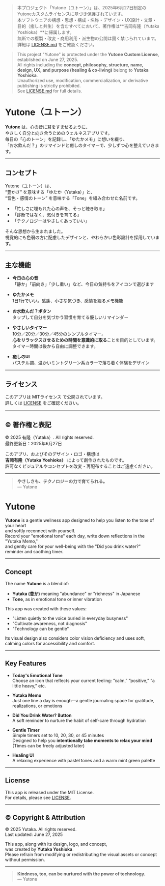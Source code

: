 > 本プロジェクト「Yutone（ユトーン）」は、2025年6月27日制定のYutoneカスタムライセンスに基づき保護されています。  
> 本ソフトウェアの構想・思想・構成・名称・デザイン・UX設計・文章・目的（癒しと共生）を含むすべてにおいて、著作権は**吉岡有隆（Yutaka Yoshioka）**に帰属します。  
> 無断での複製・改変・商用利用・派生物の公開は固く禁じられています。  
> 詳細は [LICENSE.md](./LICENSE) をご確認ください。

> This project "Yutone" is protected under the **Yutone Custom License**, established on June 27, 2025.  
> All rights including the **concept, philosophy, structure, name, design, UX, and purpose (healing & co-living)** belong to **Yutaka Yoshioka**.  
> Unauthorized use, modification, commercialization, or derivative publishing is strictly prohibited.  
> See [LICENSE.md](./LICENSE) for full details.

# Yutone（ユトーン）

**Yutone** は、心の音に耳をすませるように、  
やさしく自分と向き合うためのウェルネスアプリです。  
毎日の「心のトーン」を記録し、「ゆたかメモ」に想いを綴り、  
「お水飲んだ？」のリマインドと癒しのタイマーで、少しずつ心を整えていきます。

---

## コンセプト

Yutone（ユトーン）は、  
“豊かさ” を意味する「ゆたか（Yutaka）」と、  
“音色・感情のトーン” を意味する「Tone」を組み合わせた名前です。

- 「忙しさに埋もれた心の声を、そっと聴き取る」  
- 「診断ではなく、気付きを育てる」  
- 「テクノロジーはやさしくあっていい」  

そんな思想から生まれました。  
視覚的にも色弱の方に配慮したデザインと、やわらかい色彩設計を採用しています。

---

## 主な機能

- **今日の心の音**  
  「静か」「前向き」「少し重い」など、今日の気持ちをアイコンで選びます

- **ゆたかメモ**  
  1日1行でいい。感謝、小さな気づき、感情を綴るメモ機能

- **お水飲んだ？ボタン**  
  タップして自分を気づかう習慣を育てる優しいリマインダー

- **やさしいタイマー**  
  10分／20分／30分／45分のシンプルタイマー。  
  **心をリラックスさせるための時間を意識的に取る**ことを目的としています。  
  タイマー時間は後から自由に調整できます。

- **癒しのUI**  
  パステル調、温かいミントグリーン系カラーで落ち着く体験をデザイン

---

## ライセンス

このアプリは MITライセンス で公開されています。  
詳しくは [LICENSE](LICENSE) をご確認ください。

---

## © 著作権と表記

© 2025 有隆（Yutaka）. All rights reserved.  
最終更新日：2025年6月27日

このアプリ、およびそのデザイン・ロゴ・構想は  
**吉岡有隆（Yutaka Yoshioka）** によって創作されたものです。  
許可なくビジュアルやコンセプトを改変・再配布することはご遠慮ください。

---

> **やさしさも、テクノロジーの力で育てられる。**  
> — Yutone

# Yutone

**Yutone** is a gentle wellness app designed to help you listen to the tone of your heart  
and softly reconnect with yourself.  
Record your "emotional tone" each day, write down reflections in the "Yutaka Memo,"  
and gently care for your well-being with the "Did you drink water?" reminder and soothing timer.

---

## Concept

The name **Yutone** is a blend of:  
- **Yutaka (豊か)** meaning "abundance" or "richness" in Japanese  
- **Tone**, as in emotional tone or inner vibration

This app was created with these values:

- "Listen quietly to the voice buried in everyday busyness"  
- "Cultivate awareness, not diagnosis"  
- "Technology can be gentle"

Its visual design also considers color vision deficiency and uses soft, calming colors for accessibility and comfort.

---

## Key Features

- **Today's Emotional Tone**  
  Choose an icon that reflects your current feeling: “calm,” “positive,” “a little heavy,” etc.

- **Yutaka Memo**  
  Just one line a day is enough—a gentle journaling space for gratitude, realizations, or emotions

- **Did You Drink Water? Button**  
  A soft reminder to nurture the habit of self-care through hydration

- **Gentle Timer**  
  Simple timers set to 10, 20, 30, or 45 minutes  
  Designed to help you **intentionally take moments to relax your mind**  
  (Times can be freely adjusted later)

- **Healing UI**  
  A relaxing experience with pastel tones and a warm mint green palette

---

## License

This app is released under the MIT License.  
For details, please see [LICENSE](LICENSE).

---

## © Copyright & Attribution

© 2025 Yutaka. All rights reserved.  
Last updated: June 27, 2025

This app, along with its design, logo, and concept,  
was created by **Yutaka Yoshioka**.  
Please refrain from modifying or redistributing the visual assets or concept without permission.

---

> **Kindness, too, can be nurtured with the power of technology.**  
> — Yutone
